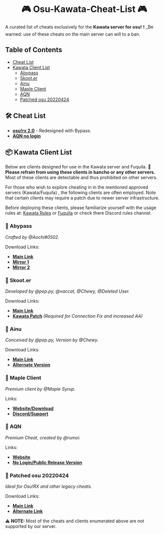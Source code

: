 <div align="center">
  <h1>🎮 Osu-Kawata-Cheat-List 🎮</h1>
</div>

A curated list of cheats exclusively for the **Kawata server for osu!** ❗ _Be warned: use of these cheats on the main server can will to a ban.

## Table of Contents
- [Cheat List](#cheat-list)
- [Kawata Client List](#kawata-client-list)
  - [Abypass](#abypass)
  - [Skoot.er](#skooter)
  - [Ainu](#ainu)
  - [Maple Client](#maple-client)
  - [AQN](#aqn)
  - [Patched osu 20220424](#patched-osu-20220424)

## 🛠️ Cheat List <a name="cheat-list"></a>
- [**osu!rx 2.0**](https://www.mpgh.net/forum/showthread.php?t=1538659) - Redesigned with Bypass.
- [**AQN no login**](https://github.com/rumoi/AQN_nologin)

## 📦 Kawata Client List <a name="kawata-client-list"></a>
Below are clients designed for use in the Kawata server and Fuquila. 🚫 **Please refrain from using these clients in bancho or any other servers.** Most of these clients are detectable and thus prohibited on other servers. 

For those who wish to explore cheating in in the mentioned approved servers (Kawata/Fuquila) , the following clients are often employed. Note that certain clients may require a patch due to newer server infrastructure.

Before deploying these clients, please familiarize yourself with the usage rules at: [Kawata Rules](https://kawata.pw/doc/rules) or [Fuquila](https://fuquila.net/doc/rules) or check there Discord rules channel.

### 🎯 Abypass <a name="abypass"></a>
_Crafted by @Aochi#0502._

Download Links: 
- [**Main Link**](https://abypass.fumo.lol/updater)
- [**Mirror 1**](https://api.upload.systems/images/KZ5Kk0wV/download)
- [**Mirror 2**](https://files.microu.sbs/mirror/abypass.zip)

### 🎯 Skoot.er <a name="skooter"></a>
_Developed by @pep.py, @vaccat, @Chewy, @Deleted User._

Download Links: 
- [**Main Link**](https://skooter.shibe.lol/)
- [**Kawata Patch**](https://cdn.discordapp.com/attachments/598976475579809860/1082588578858680330/skooter_b5.exe) _(Required for Connection Fix and increased AA)_

### 🎯 Ainu <a name="ainu"></a>
_Conceived by @pep.py, Version by @Chewy._

Download Links:
- [**Main Link**](https://cdn.discordapp.com/attachments/827128975897657344/889117178744434738/ainu-cheat.exe)
- [**Alternate Version**](https://cdn.discordapp.com/attachments/837034085478039574/902318926980071434/ainu-cheat_1.exe)

### 🎯 Maple Client <a name="maple-client"></a>
_Premium client by @Maple Syrup._

Links: 
- [**Website/Download**](https://maple.software/)
- [**Discord/Support**](https://discord.com/invite/P9Yn8FfC2v)

### 🎯 AQN <a name="aqn"></a>
_Premium Cheat, created by @rumoi._

Links: 
- [**Website**](https://theaquila.net/)
- [**No Login/Public Release Version**](https://github.com/rumoi/AQN_nologin)

### 🎯 Patched osu 20220424 <a name="patched-osu-20220424"></a>
_Ideal for Osu!RX and other legacy cheats._

Download Links: 
- [**Main Link**](https://osekai.net/snapshots/versions/b20220424/b20220424.zip)
- [**Alternate Link**](https://cdn.discordapp.com/attachments/598976475579809860/1082594775988981760/osu.exe)

⚠️ **NOTE:** Most of the cheats and clients enumerated above are not supported by our server.
